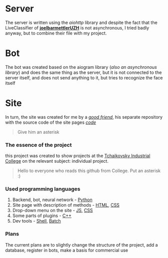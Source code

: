 # Server
The server is written using the *aiohttp* library and despite the fact that the LiveClassifier of [**joelbarmettlerUZH**](https://github.com/joelbarmettlerUZH/FaceClassification_Tensorflow) is not asynchronous, I tried badly anyway, but to combine their file with my project.

# Bot
The bot was created based on the aiogram library (*also an asynchronous library*) and does the same thing as the server, but it is not connected to the server itself, and does not send anything to it, but tries to recognize the face itself

# Site
In turn, the site was created for me by a [*good friend*](https://github.com/LolKekChebureck), his separate repository with the source code of the site pages [*code*](https://github.com/LolKekChebureck/face-bot)
<blockquote> Give him an asterisk </blockquote>

### The essence of the project
this project was created to show projects at the [Tchaikovsky Industrial College](http://spo-chic.ru/) on the relevant subject: individual project.

<blockquote> Hello to everyone who reads this github from College. Put an asterisk :) </blockquote>

### Used programming languages
1. Backend, bot, neural network - [Python](https://github.com/YakovSava/raw_bot_face_recognition/search?l=python)
2. Site page with description of methods - [HTML](https://github.com/YakovSava/raw_bot_face_recognition/search?l=html), [CSS](https://github.com/YakovSava/raw_bot_face_recognition/search?l=css)
3. Drop-down menu on the site - [JS](https://github.com/YakovSava/raw_bot_face_recognition/search?l=javascript), [CSS](https://github.com/YakovSava/raw_bot_face_recognition/search?l=css)
4. Some parts of plugins - [C++](https://github.com/YakovSava/raw_bot_face_recognition/search?l=c%2B%2B)
5. Dev tools - [Shell](https://github.com/YakovSava/raw_bot_face_recognition/search?l=shell), [Batch](https://github.com/YakovSava/raw_bot_face_recognition/search?l=batchfile)

### Plans
The current plans are to slightly change the structure of the project, add a database, register in bots, make a basis for commercial use